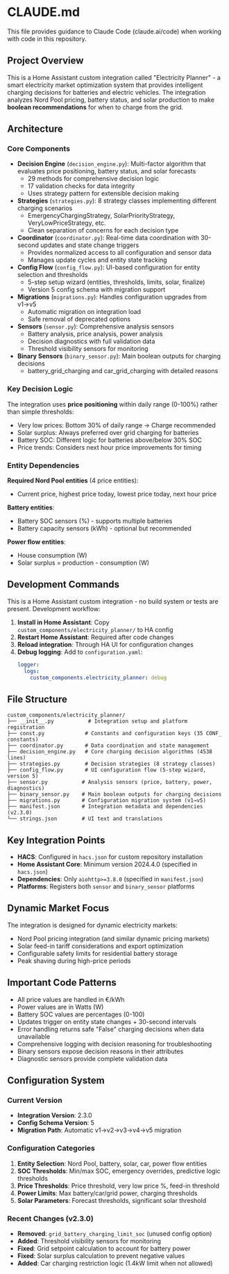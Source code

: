 # CLAUDE.md

This file provides guidance to Claude Code (claude.ai/code) when working with code in this repository.

## Project Overview

This is a Home Assistant custom integration called "Electricity Planner" - a smart electricity market optimization system that provides intelligent charging decisions for batteries and electric vehicles. The integration analyzes Nord Pool pricing, battery status, and solar production to make **boolean recommendations** for when to charge from the grid.

## Architecture

### Core Components

- **Decision Engine** (`decision_engine.py`): Multi-factor algorithm that evaluates price positioning, battery status, and solar forecasts
  - 29 methods for comprehensive decision logic
  - 17 validation checks for data integrity
  - Uses strategy pattern for extensible decision making
- **Strategies** (`strategies.py`): 8 strategy classes implementing different charging scenarios
  - EmergencyChargingStrategy, SolarPriorityStrategy, VeryLowPriceStrategy, etc.
  - Clean separation of concerns for each decision type
- **Coordinator** (`coordinator.py`): Real-time data coordination with 30-second updates and state change triggers
  - Provides normalized access to all configuration and sensor data
  - Manages update cycles and entity state tracking
- **Config Flow** (`config_flow.py`): UI-based configuration for entity selection and thresholds
  - 5-step setup wizard (entities, thresholds, limits, solar, finalize)
  - Version 5 config schema with migration support
- **Migrations** (`migrations.py`): Handles configuration upgrades from v1→v5
  - Automatic migration on integration load
  - Safe removal of deprecated options
- **Sensors** (`sensor.py`): Comprehensive analysis sensors
  - Battery analysis, price analysis, power analysis
  - Decision diagnostics with full validation data
  - Threshold visibility sensors for monitoring
- **Binary Sensors** (`binary_sensor.py`): Main boolean outputs for charging decisions
  - battery_grid_charging and car_grid_charging with detailed reasons

### Key Decision Logic

The integration uses **price positioning** within daily range (0-100%) rather than simple thresholds:
- Very low prices: Bottom 30% of daily range → Charge recommended
- Solar surplus: Always preferred over grid charging for batteries
- Battery SOC: Different logic for batteries above/below 30% SOC
- Price trends: Considers next hour price improvements for timing

### Entity Dependencies

**Required Nord Pool entities** (4 price entities):
- Current price, highest price today, lowest price today, next hour price

**Battery entities**: 
- Battery SOC sensors (%) - supports multiple batteries
- Battery capacity sensors (kWh) - optional but recommended

**Power flow entities**:
- House consumption (W)
- Solar surplus = production - consumption (W)

## Development Commands

This is a Home Assistant custom integration - no build system or tests are present. Development workflow:

1. **Install in Home Assistant**: Copy `custom_components/electricity_planner/` to HA config
2. **Restart Home Assistant**: Required after code changes
3. **Reload integration**: Through HA UI for configuration changes
4. **Debug logging**: Add to `configuration.yaml`:
   ```yaml
   logger:
     logs:
       custom_components.electricity_planner: debug
   ```

## File Structure

```
custom_components/electricity_planner/
├── __init__.py           # Integration setup and platform registration
├── const.py             # Constants and configuration keys (35 CONF_ constants)
├── coordinator.py       # Data coordination and state management
├── decision_engine.py   # Core charging decision algorithms (4538 lines)
├── strategies.py        # Decision strategies (8 strategy classes)
├── config_flow.py       # UI configuration flow (5-step wizard, version 5)
├── sensor.py           # Analysis sensors (price, battery, power, diagnostics)
├── binary_sensor.py    # Main boolean outputs for charging decisions
├── migrations.py       # Configuration migration system (v1→v5)
├── manifest.json       # Integration metadata and dependencies (v2.3.0)
└── strings.json        # UI text and translations
```

## Key Integration Points

- **HACS**: Configured in `hacs.json` for custom repository installation
- **Home Assistant Core**: Minimum version 2024.4.0 (specified in `hacs.json`)
- **Dependencies**: Only `aiohttp>=3.8.0` (specified in `manifest.json`)
- **Platforms**: Registers both `sensor` and `binary_sensor` platforms

## Dynamic Market Focus

The integration is designed for dynamic electricity markets:
- Nord Pool pricing integration (and similar dynamic pricing markets)
- Solar feed-in tariff considerations and export optimization
- Configurable safety limits for residential battery storage
- Peak shaving during high-price periods

## Important Code Patterns

- All price values are handled in €/kWh
- Power values are in Watts (W)
- Battery SOC values are percentages (0-100)
- Updates trigger on entity state changes + 30-second intervals
- Error handling returns safe "False" charging decisions when data unavailable
- Comprehensive logging with decision reasoning for troubleshooting
- Binary sensors expose decision reasons in their attributes
- Diagnostic sensors provide complete validation data

## Configuration System

### Current Version
- **Integration Version**: 2.3.0
- **Config Schema Version**: 5
- **Migration Path**: Automatic v1→v2→v3→v4→v5 migration

### Configuration Categories
1. **Entity Selection**: Nord Pool, battery, solar, car, power flow entities
2. **SOC Thresholds**: Min/max SOC, emergency overrides, predictive logic thresholds
3. **Price Thresholds**: Price threshold, very low price %, feed-in threshold
4. **Power Limits**: Max battery/car/grid power, charging thresholds
5. **Solar Parameters**: Forecast thresholds, significant solar threshold

### Recent Changes (v2.3.0)
- **Removed**: `grid_battery_charging_limit_soc` (unused config option)
- **Added**: Threshold visibility sensors for monitoring
- **Fixed**: Grid setpoint calculation to account for battery power
- **Fixed**: Solar surplus calculation to prevent negative values
- **Added**: Car charging restriction logic (1.4kW limit when not allowed)